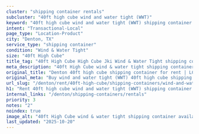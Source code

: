 ```yaml
---
cluster: "shipping container rentals"
subcluster: "40ft high cube wind and water tight (WWT)"
keyword: "40ft high cube wind and water tight (WWT) shipping container for rent Denton, TX"
intent: "Transactional-Local"
page_type: "Location-Product"
city: "Denton, TX"
service_type: "shipping container"
condition: "Wind & Water Tight"
size: "40ft High Cube"
title_tag: "40ft High Cube High Cube Jki Wind & Water Tight shipping container Sales in Denton | LC Container"
meta_description: "40ft High Cube wind & water tight shipping container sales in Denton. High cube containers with extra height. Fast delivery, competitive pricing. Serving shipping containers area. Quote ID: 3SH. Call (214) 524-4168 for your free quote today."
original_title: "Denton 40ft high cube shipping container for rent | LC"
original_meta: "Buy wind and water tight (WWT) 40ft high cube shipping container rent with local delivery in Denton, TX. LC Container — local Since 2003. Request a fast quote today."
url_slug: "/denton/rent/40ft-high-cube/shipping-containers/wind-and-water-tight-wwt"
h1: "Rent 40ft high cube wind and water tight (WWT) shipping container in Denton"
internal_links: "/denton/shipping-containers/rentals"
priority: 3
notes: "2"
noindex: true
image_alt: "40ft High Cube wind & water tight shipping container available for delivery in Denton"
last_updated: "2025-10-20"
---
```


<!-- TODO: Add unique city/inventory copy, images, and internal links here. -->
